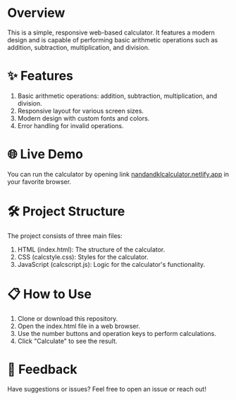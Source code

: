 # Overview
This is a simple, responsive web-based calculator. It features a modern design and is capable of performing basic arithmetic operations such as addition, subtraction, multiplication, and division.

# ✨ Features
1. Basic arithmetic operations: addition, subtraction, multiplication, and division.
2. Responsive layout for various screen sizes.
3. Modern design with custom fonts and colors.
4. Error handling for invalid operations.
# 🌐 Live Demo
You can run the calculator by opening link [nandandklcalculator.netlify.app](https://nandandklcalculator.netlify.app/) in your favorite browser.

# 🛠️ Project Structure
The project consists of three main files:

1. HTML (index.html): The structure of the calculator.
2. CSS (calcstyle.css): Styles for the calculator.
3. JavaScript (calcscript.js): Logic for the calculator's functionality.
   
# 📋 How to Use
1. Clone or download this repository.
2. Open the index.html file in a web browser.
3. Use the number buttons and operation keys to perform calculations.
4. Click "Calculate" to see the result.

# 💬 Feedback
Have suggestions or issues? Feel free to open an issue or reach out!

